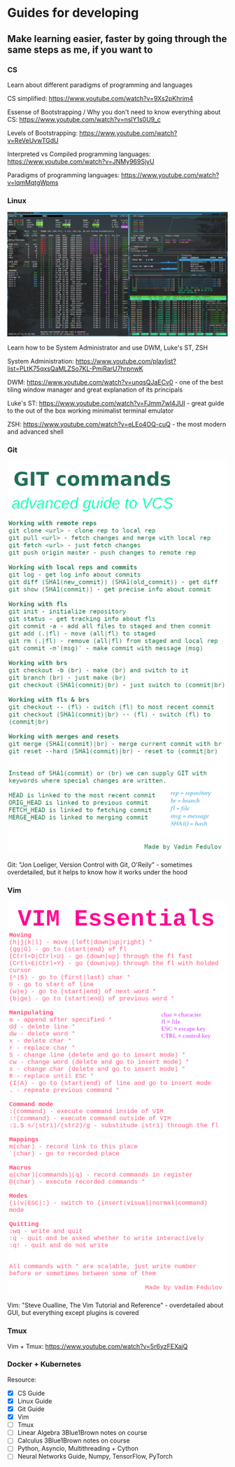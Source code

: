 # Guides for developing
## Make learning easier, faster by going through the same steps as me, if you want to

### CS

Learn about different paradigms of programming and languages

CS simplified: https://www.youtube.com/watch?v=9Xs2pKhrim4 

Essense of Bootstrapping / Why you don't need to know everything about CS: https://www.youtube.com/watch?v=nslY1s0U9_c

Levels of Bootstrapping: https://www.youtube.com/watch?v=ReVeUvwTGdU

Interpreted vs Compiled programming languages: https://www.youtube.com/watch?v=JNMy969SjyU

Paradigms of programming languages: https://www.youtube.com/watch?v=lqmMqtgWpms

### Linux

![cover](https://github.com/vadimfedulov395/guides-dev/raw/master/linux-guide.png)

Learn how to be System Administrator and use DWM, Luke's ST, ZSH

System Administration: https://www.youtube.com/playlist?list=PLtK75qxsQaMLZSo7KL-PmiRarU7hrpnwK

DWM: https://www.youtube.com/watch?v=unqsQJaECv0 - one of the best tiling window manager and great explanation of its principals

Luke's ST: https://www.youtube.com/watch?v=FJmm7wl4JUI - great guide to the out of the box working minimalist terminal emulator

ZSH: https://www.youtube.com/watch?v=eLEo4OQ-cuQ - the most modern and advanced shell

### Git

![cover](https://github.com/vadimfedulov395/guides-dev/raw/master/git-guide.png)

Git: "Jon Loeliger, Version Control with Git, O'Reily" - sometimes overdetailed, but it helps to know how it works under the hood

### Vim

![cover](https://github.com/vadimfedulov395/guides-dev/raw/master/vim-guide.png)

Vim: "Steve Oualline, The Vim Tutorial and Reference" - overdetailed about GUI, but everything except plugins is covered

### Tmux

Vim + Tmux: https://www.youtube.com/watch?v=5r6yzFEXajQ

### Docker + Kubernetes

Resource:

- [x] CS Guide
- [x] Linux Guide
- [x] Git Guide
- [x] Vim
- [ ] Tmux
- [ ] Linear Algebra 3Blue1Brown notes on course
- [ ] Calculus 3Blue1Brown notes on course
- [ ] Python, Asyncio, Multithreading + Cython
- [ ] Neural Networks Guide, Numpy, TensorFlow, PyTorch
